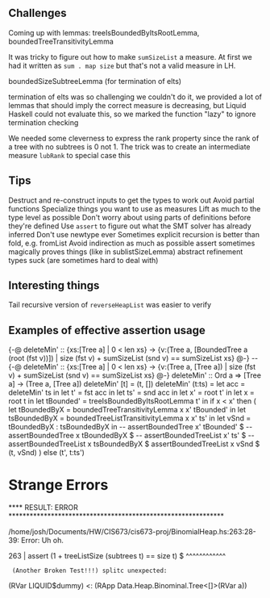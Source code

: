 ## Challenges

Coming up with lemmas: treeIsBoundedByItsRootLemma, boundedTreeTransitivityLemma

It was tricky to figure out how to make `sumSizeList` a measure. At first we had it written as `sum . map size` but that's not a valid measure in LH.

boundedSizeSubtreeLemma (for termination of elts)

termination of elts was so challenging we couldn't do it, we provided a lot of lemmas that should imply the correct measure is decreasing, but Liquid Haskell could not evaluate this, so we marked the function "lazy" to ignore termination checking

We needed some cleverness to express the rank property since the rank of a tree with no subtrees is 0 not 1. The trick was to create an intermediate measure `lubRank` to special case this

## Tips

Destruct and re-construct inputs to get the types to work out
Avoid partial functions
Specialize things you want to use as measures
Lift as much to the type level as possible
Don't worry about using parts of definitions before they're defined
Use `assert` to figure out what the SMT solver has already inferred
Don't use newtype ever
Sometimes explicit recursion is better than fold, e.g. fromList
Avoid indirection as much as possible
assert sometimes magically proves things (like in sublistSizeLemma)
abstract refinement types suck (are sometimes hard to deal with)

## Interesting things
Tail recursive version of `reverseHeapList` was easier to verify

## Examples of effective assertion usage

{-@ deleteMin' :: {xs:[Tree a] | 0 < len xs} -> {v:(Tree a, [BoundedTree a (root (fst v))]) | size (fst v) + sumSizeList (snd v) == sumSizeList xs} @-}
-- {-@ deleteMin' :: {xs:[Tree a] | 0 < len xs} -> {v:(Tree a, [Tree a]) | size (fst v) + sumSizeList (snd v) == sumSizeList xs} @-}
deleteMin' :: Ord a => [Tree a] -> (Tree a, [Tree a])
deleteMin' [t] = (t, [])
deleteMin' (t:ts) =
  let acc = deleteMin' ts in
  let t' = fst acc in
  let ts' = snd acc in
  let x' = root t' in
  let x = root t in
  let tBounded' = treeIsBoundedByItsRootLemma t' in
  if x < x'
  then (
    let tBoundedByX = boundedTreeTransitivityLemma x x' tBounded' in
    let tsBoundedByX = boundedTreeListTransitivityLemma x x' ts' in
    let vSnd = tBoundedByX : tsBoundedByX in
    -- assertBoundedTree x' tBounded' $
    -- assertBoundedTree x tBoundedByX $
    -- assertBoundedTreeList x' ts' $
    -- assertBoundedTreeList x tsBoundedByX $
    assertBoundedTreeList x vSnd $
    (t, vSnd)
  )
  else (t', t:ts')


# Strange Errors

**** RESULT: ERROR *************************************************************


 /home/josh/Documents/HW/CIS673/cis673-proj/BinomialHeap.hs:263:28-39: Error: Uh oh.
  
 263 |   assert (1 + treeListSize (subtrees t) == size t) $
                                  ^^^^^^^^^^^^
  
     (Another Broken Test!!!) splitc unexpected:
(RVar LIQUID$dummy)
  <:
(RApp Data.Heap.Binominal.Tree<[]>(RVar a))